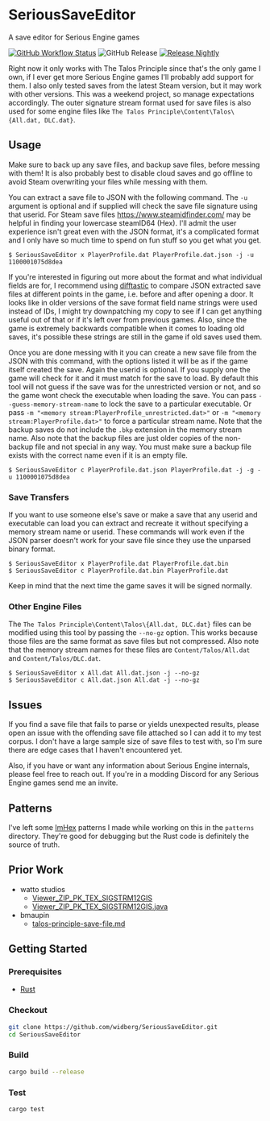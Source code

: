 # SeriousSaveEditor

A save editor for Serious Engine games

[![GitHub Workflow Status](https://img.shields.io/github/actions/workflow/status/widberg/SeriousSaveEditor/build.yml)](https://github.com/widberg/SeriousSaveEditor/actions)
![GitHub Release](https://img.shields.io/github/v/release/widberg/SeriousSaveEditor)
[![Release Nightly](https://img.shields.io/badge/release-nightly-5e025f?labelColor=301934)](https://nightly.link/widberg/SeriousSaveEditor/workflows/build/master)

Right now it only works with The Talos Principle since that's the only game I own, if I ever get more Serious Engine games I'll probably add support for them. I also only tested saves from the latest Steam version, but it may work with other versions. This was a weekend project, so manage expectations accordingly. The outer signature stream format used for save files is also used for some engine files like `The Talos Principle\Content\Talos\{All.dat, DLC.dat}`.

## Usage

Make sure to back up any save files, and backup save files, before messing with them! It is also probably best to disable cloud saves and go offline to avoid Steam overwriting your files while messing with them.

You can extract a save file to JSON with the following command. The `-u` argument is optional and if supplied will check the save file signature using that userid. For Steam save files https://www.steamidfinder.com/ may be helpful in finding your lowercase steamID64 (Hex). I'll admit the user experience isn't great even with the JSON format, it's a complicated format and I only have so much time to spend on fun stuff so you get what you get.

```console
$ SeriousSaveEditor x PlayerProfile.dat PlayerProfile.dat.json -j -u 1100001075d8dea
```

If you're interested in figuring out more about the format and what individual fields are for, I recommend using [difftastic](https://github.com/Wilfred/difftastic) to compare JSON extracted save files at different points in the game, i.e. before and after opening a door. It looks like in older versions of the save format field name strings were used instead of IDs, I might try downpatching my copy to see if I can get anything useful out of that or if it's left over from previous games. Also, since the game is extremely backwards compatible when it comes to loading old saves, it's possible these strings are still in the game if old saves used them.

Once you are done messing with it you can create a new save file from the JSON with this command, with the options listed it will be as if the game itself created the save. Again the userid is optional. If you supply one the game will check for it and it must match for the save to load. By default this tool will not guess if the save was for the unrestricted version or not, and so the game wont check the executable when loading the save. You can pass `--guess-memory-stream-name` to lock the save to a particular executable. Or pass `-m "<memory stream:PlayerProfile_unrestricted.dat>"` or `-m "<memory stream:PlayerProfile.dat>"` to force a particular stream name. Note that the backup saves do not include the `.bkp` extension in the memory stream name. Also note that the backup files are just older copies of the non-backup file and not special in any way. You must make sure a backup file exists with the correct name even if it is an empty file.

```console
$ SeriousSaveEditor c PlayerProfile.dat.json PlayerProfile.dat -j -g -u 1100001075d8dea
```

### Save Transfers

If you want to use someone else's save or make a save that any userid and executable can load you can extract and recreate it without specifying a memory stream name or userid. These commands will work even if the JSON parser doesn't work for your save file since they use the unparsed binary format.

```console
$ SeriousSaveEditor x PlayerProfile.dat PlayerProfile.dat.bin
$ SeriousSaveEditor c PlayerProfile.dat.bin PlayerProfile.dat
```

Keep in mind that the next time the game saves it will be signed normally.

### Other Engine Files

The `The Talos Principle\Content\Talos\{All.dat, DLC.dat}` files can be modified using this tool by passing the `--no-gz` option. This works because those files are the same format as save files but not compressed. Also note that the memory stream names for these files are `Content/Talos/All.dat` and `Content/Talos/DLC.dat`.

```console
$ SeriousSaveEditor x All.dat All.dat.json -j --no-gz
$ SeriousSaveEditor c All.dat.json All.dat -j --no-gz
```

## Issues

If you find a save file that fails to parse or yields unexpected results, please open an issue with the offending save file attached so I can add it to my test corpus. I don't have a large sample size of save files to test with, so I'm sure there are edge cases that I haven't encountered yet.

Also, if you have or want any information about Serious Engine internals, please feel free to reach out. If you're in a modding Discord for any Serious Engine games send me an invite.

## Patterns

I've left some [ImHex](https://imhex.werwolv.net/) patterns I made while working on this in the `patterns` directory. They're good for debugging but the Rust code is definitely the source of truth.

## Prior Work

* watto studios
  - [Viewer_ZIP_PK_TEX_SIGSTRM12GIS](https://www.watto.org/specs.html?specs=Viewer_ZIP_PK_TEX_SIGSTRM12GIS)
  - [Viewer_ZIP_PK_TEX_SIGSTRM12GIS.java](https://github.com/wattostudios/GameExtractor/blob/master/src/org/watto/ge/plugin/viewer/Viewer_ZIP_PK_TEX_SIGSTRM12GIS.java)
* bmaupin
  - [talos-principle-save-file.md](https://gist.github.com/bmaupin/a9f55a4fd167aad40857db2a26e1672f#file-talos-principle-save-file-md)

## Getting Started

### Prerequisites

* [Rust](https://www.rust-lang.org/)

### Checkout

```sh
git clone https://github.com/widberg/SeriousSaveEditor.git
cd SeriousSaveEditor
```

### Build

```sh
cargo build --release
```

### Test

```sh
cargo test
```

